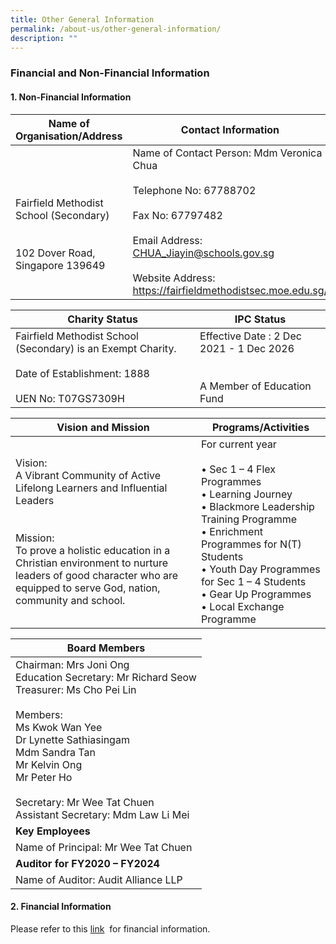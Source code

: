 ```yaml
---
title: Other General Information
permalink: /about-us/other-general-information/
description: ""
---
```

### Financial and Non-Financial Information

#### 1. Non-Financial Information

| Name of Organisation/Address | Contact Information |
|---|---|
| <br><br>Fairfield Methodist School (Secondary)<br><br><br>102 Dover Road, Singapore 139649 | Name of Contact Person: Mdm Veronica Chua<br><br>Telephone No: 67788702<br><br>Fax No: 67797482<br><br>Email Address: CHUA_Jiayin@schools.gov.sg<br><br>Website Address: https://fairfieldmethodistsec.moe.edu.sg/ |


| Charity Status | IPC Status |
|---|---|
| Fairfield Methodist School (Secondary) is an Exempt Charity.<br><br>Date of Establishment: 1888<br><br>UEN No: T07GS7309H | Effective Date : 2 Dec 2021 - 1 Dec 2026<br><br><br>A Member of Education Fund | 


| Vision and Mission | Programs/Activities |
|---|---|
| Vision: <br>A Vibrant Community of Active Lifelong Learners and Influential Leaders<br><br><br>Mission: <br>To prove a holistic education in a Christian environment to nurture leaders of good character who are equipped to serve God, nation, community and school. | For current year<br><br>• Sec 1 – 4 Flex Programmes<br>• Learning Journey<br>• Blackmore Leadership Training Programme<br>• Enrichment Programmes for N(T) Students<br>• Youth Day Programmes for Sec 1 – 4 Students<br>• Gear Up Programmes<br>• Local Exchange Programme |


| Board Members |
|---|
| Chairman: Mrs Joni Ong<br>Education Secretary: Mr Richard Seow<br>Treasurer: Ms Cho Pei Lin<br><br>Members: <br>Ms Kwok Wan Yee<br>Dr Lynette Sathiasingam<br>Mdm Sandra Tan<br>Mr Kelvin Ong<br>Mr Peter Ho<br><br>Secretary: Mr Wee Tat Chuen<br>Assistant Secretary: Mdm Law Li Mei |
| **Key Employees** |
| Name of Principal: Mr Wee Tat Chuen |
| **Auditor for FY2020 – FY2024** |
| Name of Auditor: Audit Alliance LLP |

#### 2\. Financial Information

Please refer to this [link](https://www.moe.gov.sg/about-us/organisation-structure/fpd/financial-summary)  for financial information.